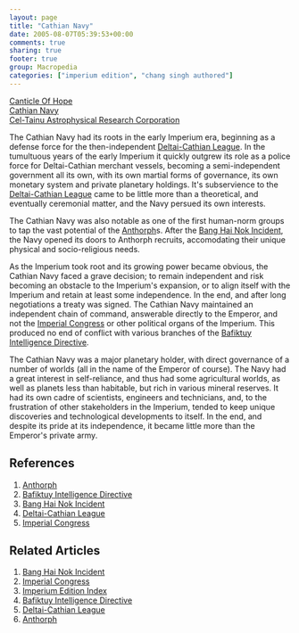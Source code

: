 ```yaml
---
layout: page
title: "Cathian Navy"
date: 2005-08-07T05:39:53+00:00
comments: true
sharing: true
footer: true
group: Macropedia
categories: ["imperium edition", "chang singh authored"]
---
```


<div class='row'>
	<div class='col-md-4'><a href='/macropedia/canticle-of-hope'>Canticle Of Hope</a></div>
	<div class='col-md-4'><a href='/macropedia/cathian-navy'>Cathian Navy</a></div>
	<div class='col-md-4'><a href='/macropedia/celtainu'>Cel-Tainu Astrophysical Research Corporation</a></div>
</div>


The Cathian Navy had its roots in the early Imperium era, beginning as a defense force for the then-independent [Deltai-Cathian League](/macropedia/deltai-cathian-league).  In the tumultuous years of the early Imperium it quickly outgrew its role as a police force for Deltai-Cathian merchant vessels, becoming a semi-independent government all its own, with its own martial forms of governance, its own monetary system and private planetary holdings.  It's subservience to the [Deltai-Cathian League](/macropedia/deltai-cathian-league) came to be little more than a theoretical, and eventually ceremonial matter, and the Navy persued its own interests.

The Cathian Navy was also notable as one of the first human-norm groups to tap the vast potential of the [Anthorph](/macropedia/anthorph)s.  After the [Bang Hai Nok Incident](/macropedia/bang-hai-nok-incident), the Navy opened its doors to Anthorph recruits, accomodating their unique physical and socio-religious needs.

As the Imperium took root and its growing power became obvious, the Cathian Navy faced a grave decision; to remain independent and risk becoming an obstacle to the Imperium's expansion, or to align itself with the Imperium and retain at least some independence.  In the end, and after long negotiations a treaty was signed.  The Cathian Navy maintained an independent chain of command, answerable directly to the Emperor, and not the [Imperial Congress](/macropedia/imperial-congress) or other political organs of the Imperium.  This produced no end of conflict with various branches of the [Bafiktuy Intelligence Directive](/macropedia/bafiktuy-intelligence-directive).

The Cathian Navy was a major planetary holder, with direct governance of a number of worlds (all in the name of the Emperor of course).  The Navy had a great interest in self-reliance, and thus had some agricultural worlds, as well as planets less than habitable, but rich in various mineral reserves.  It had its own cadre of scientists, engineers and technicians, and, to the frustration of other stakeholders in the Imperium, tended to keep unique discoveries and technological developments to itself.  In the end, and despite its pride at its independence, it became little more than the Emperor's private army.

## References
1. [Anthorph](/macropedia/anthorph)
1. [Bafiktuy Intelligence Directive](/macropedia/bafiktuy-intelligence-directive)
1. [Bang Hai Nok Incident](/macropedia/bang-hai-nok-incident)
1. [Deltai-Cathian League](/macropedia/deltai-cathian-league)
1. [Imperial Congress](/macropedia/imperial-congress)

## Related Articles

1. [Bang Hai Nok Incident](/macropedia/bang-hai-nok-incident)
2. [Imperial Congress](/macropedia/imperial-congress)
3. [Imperium Edition Index](/macropedia/imperium-edition-index)
4. [Bafiktuy Intelligence Directive](/macropedia/bafiktuy-intelligence-directive)
5. [Deltai-Cathian League](/macropedia/deltai-cathian-league)
6. [Anthorph](/macropedia/anthorph)



 
